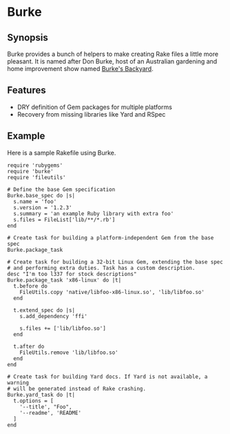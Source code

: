 Burke
=====

Synopsis
--------

Burke provides a bunch of helpers to make creating Rake files a little more
pleasant. It is named after Don Burke, host of an Australian gardening and
home improvement show named [Burke's Backyard]("http://www.burkesbackyard.com.au/).

Features
--------

* DRY definition of Gem packages for multiple platforms
* Recovery from missing libraries like Yard and RSpec

Example
-------

Here is a sample Rakefile using Burke.

    require 'rubygems'
    require 'burke'
    require 'fileutils'
    
    # Define the base Gem specification
    Burke.base_spec do |s|
      s.name = 'foo'
      s.version = '1.2.3'
      s.summary = 'an example Ruby library with extra foo'
      s.files = FileList['lib/**/*.rb']
    end
    
    # Create task for building a platform-independent Gem from the base spec
    Burke.package_task
    
    # Create task for building a 32-bit Linux Gem, extending the base spec
    # and performing extra duties. Task has a custom description.
    desc "I'm too l337 for stock descriptions"
    Burke.package_task 'x86-linux' do |t|
      t.before do
        FileUtils.copy 'native/libfoo-x86-linux.so', 'lib/libfoo.so'
      end
      
      t.extend_spec do |s|
        s.add_dependency 'ffi'
        
        s.files += ['lib/libfoo.so']
      end
      
      t.after do
        FileUtils.remove 'lib/libfoo.so'
      end
    end
    
    # Create task for building Yard docs. If Yard is not available, a warning
    # will be generated instead of Rake crashing.
    Burke.yard_task do |t|
      t.options = [
        '--title', "Foo",
        '--readme', 'README'
      ]
    end

